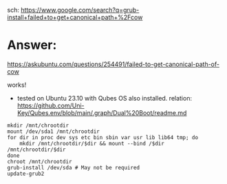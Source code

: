 sch: https://www.google.com/search?q=grub-install+failed+to+get+canonical+path+%2Fcow

# Answer:
https://askubuntu.com/questions/254491/failed-to-get-canonical-path-of-cow

works!
- tested on Ubuntu 23.10 with Qubes OS also installed. relation: https://github.com/Uni-Key/Qubes.env/blob/main/.graph/Dual%20Boot/readme.md

```
mkdir /mnt/chrootdir
mount /dev/sda1 /mnt/chrootdir
for dir in proc dev sys etc bin sbin var usr lib lib64 tmp; do
    mkdir /mnt/chrootdir/$dir && mount --bind /$dir /mnt/chrootdir/$dir
done
chroot /mnt/chrootdir
grub-install /dev/sda # May not be required
update-grub2
```
